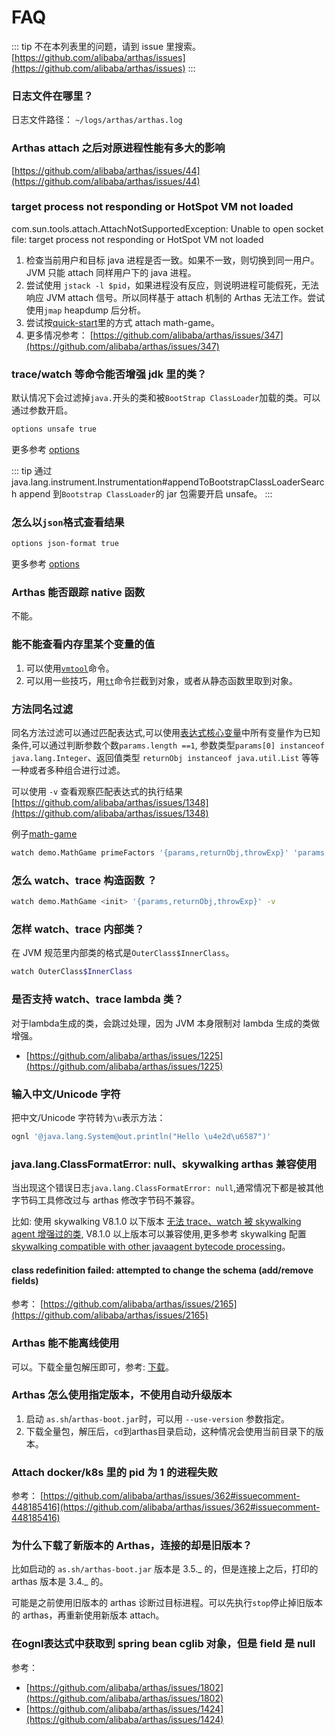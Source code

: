 # FAQ

::: tip
不在本列表里的问题，请到 issue 里搜索。 [https://github.com/alibaba/arthas/issues](https://github.com/alibaba/arthas/issues)
:::

### 日志文件在哪里？

日志文件路径： `~/logs/arthas/arthas.log`

### Arthas attach 之后对原进程性能有多大的影响

[https://github.com/alibaba/arthas/issues/44](https://github.com/alibaba/arthas/issues/44)

### target process not responding or HotSpot VM not loaded

com.sun.tools.attach.AttachNotSupportedException: Unable to open socket file: target process not responding or HotSpot VM not loaded

1. 检查当前用户和目标 java 进程是否一致。如果不一致，则切换到同一用户。JVM 只能 attach 同样用户下的 java 进程。
2. 尝试使用 `jstack -l $pid`，如果进程没有反应，则说明进程可能假死，无法响应 JVM attach 信号。所以同样基于 attach 机制的 Arthas 无法工作。尝试使用`jmap` heapdump 后分析。
3. 尝试按[quick-start](quick-start.md)里的方式 attach math-game。
4. 更多情况参考： [https://github.com/alibaba/arthas/issues/347](https://github.com/alibaba/arthas/issues/347)

### trace/watch 等命令能否增强 jdk 里的类？

默认情况下会过滤掉`java.`开头的类和被`BootStrap ClassLoader`加载的类。可以通过参数开启。

```bash
options unsafe true
```

更多参考 [options](options.md)

::: tip
通过 java.lang.instrument.Instrumentation#appendToBootstrapClassLoaderSearch append 到`Bootstrap ClassLoader`的 jar 包需要开启 unsafe。
:::

### 怎么以`json`格式查看结果

```bash
options json-format true
```

更多参考 [options](options.md)

### Arthas 能否跟踪 native 函数

不能。

### 能不能查看内存里某个变量的值

1. 可以使用[`vmtool`](vmtool.md)命令。
2. 可以用一些技巧，用[`tt`](tt.md)命令拦截到对象，或者从静态函数里取到对象。

### 方法同名过滤

同名方法过滤可以通过匹配表达式,可以使用[表达式核心变量](advice-class.md)中所有变量作为已知条件,可以通过判断参数个数`params.length ==1`, 参数类型`params[0] instanceof java.lang.Integer`、返回值类型 `returnObj instanceof java.util.List` 等等一种或者多种组合进行过滤。

可以使用 `-v` 查看观察匹配表达式的执行结果 [https://github.com/alibaba/arthas/issues/1348](https://github.com/alibaba/arthas/issues/1348)

例子[math-game](quick-start.md)

```bash
watch demo.MathGame primeFactors '{params,returnObj,throwExp}' 'params.length >0 && returnObj instanceof java.util.List' -v
```

### 怎么 watch、trace 构造函数 ？

```bash
watch demo.MathGame <init> '{params,returnObj,throwExp}' -v
```

### 怎样 watch、trace 内部类？

在 JVM 规范里内部类的格式是`OuterClass$InnerClass`。

```bash
watch OuterClass$InnerClass
```

### 是否支持 watch、trace lambda 类？

对于lambda生成的类，会跳过处理，因为 JVM 本身限制对 lambda 生成的类做增强。

* [https://github.com/alibaba/arthas/issues/1225](https://github.com/alibaba/arthas/issues/1225)

### 输入中文/Unicode 字符

把中文/Unicode 字符转为`\u`表示方法：

```bash
ognl '@java.lang.System@out.println("Hello \u4e2d\u6587")'
```

### java.lang.ClassFormatError: null、skywalking arthas 兼容使用

当出现这个错误日志`java.lang.ClassFormatError: null`,通常情况下都是被其他字节码工具修改过与 arthas 修改字节码不兼容。

比如: 使用 skywalking V8.1.0 以下版本 [无法 trace、watch 被 skywalking agent 增强过的类](https://github.com/alibaba/arthas/issues/1141), V8.1.0 以上版本可以兼容使用,更多参考 skywalking 配置 [skywalking compatible with other javaagent bytecode processing](https://github.com/apache/skywalking/blob/master/docs/en/FAQ/Compatible-with-other-javaagent-bytecode-processing.md#)。

#### class redefinition failed: attempted to change the schema (add/remove fields)

参考： [https://github.com/alibaba/arthas/issues/2165](https://github.com/alibaba/arthas/issues/2165)

### Arthas 能不能离线使用

可以。下载全量包解压即可，参考: [下载](download.md)。

### Arthas 怎么使用指定版本，不使用自动升级版本

1. 启动 `as.sh`/`arthas-boot.jar`时，可以用 `--use-version` 参数指定。
2. 下载全量包，解压后，`cd`到arthas目录启动，这种情况会使用当前目录下的版本。

### Attach docker/k8s 里的 pid 为 1 的进程失败

参考： [https://github.com/alibaba/arthas/issues/362#issuecomment-448185416](https://github.com/alibaba/arthas/issues/362#issuecomment-448185416)

### 为什么下载了新版本的 Arthas，连接的却是旧版本？

比如启动的 `as.sh/arthas-boot.jar` 版本是 3.5._ 的，但是连接上之后，打印的 arthas 版本是 3.4._ 的。

可能是之前使用旧版本的 arthas 诊断过目标进程。可以先执行`stop`停止掉旧版本的 arthas，再重新使用新版本 attach。

### 在ognl表达式中获取到 spring bean cglib 对象，但是 field 是 null

参考：

- [https://github.com/alibaba/arthas/issues/1802](https://github.com/alibaba/arthas/issues/1802)
- [https://github.com/alibaba/arthas/issues/1424](https://github.com/alibaba/arthas/issues/1424)
